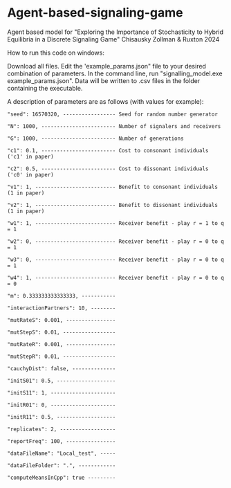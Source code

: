 # Agent-based-signaling-game
Agent based model for "Exploring the Importance of Stochasticity to Hybrid Equilibria in a Discrete Signaling Game" Chisausky Zollman &amp; Ruxton 2024

How to run this code on windows:

Download all files. Edit the 'example_params.json" file to your desired combination of parameters. In the command line, run "signalling_model.exe example_params.json". Data will be written to .csv files in the folder containing the executable. 



A description of parameters are as follows (with values for example):

	"seed": 16570320, ----------------- Seed for random number generator 
 
	"N": 1000, ------------------------ Number of signalers and receivers
 
	"G": 1000, ------------------------ Number of generations
 
	"c1": 0.1, ------------------------ Cost to consonant individuals ('c1' in paper)
 
	"c2": 0.5, ------------------------ Cost to dissonant individuals ('c0' in paper)
 
	"v1": 1, -------------------------- Benefit to consonant individuals (1 in paper)
 
	"v2": 1, -------------------------- Benefit to dissonant individuals (1 in paper)
 
	"w1": 1, -------------------------- Receiver benefit - play r = 1 to q = 1 
 
	"w2": 0, -------------------------- Receiver benefit - play r = 0 to q = 1 
 
	"w3": 0, -------------------------- Receiver benefit - play r = 0 to q = 1 
 
	"w4": 1, -------------------------- Receiver benefit - play r = 0 to q = 0 
 
	"m": 0.333333333333333, -----------
 
	"interactionPartners": 10, --------
 
	"mutRateS": 0.001, ----------------
 
	"mutStepS": 0.01, -----------------
 
	"mutRateR": 0.001, ----------------
 
	"mutStepR": 0.01, -----------------
 
	"cauchyDist": false, --------------
 
	"initS01": 0.5, -------------------
 
	"initS11": 1, ---------------------
 
	"initR01": 0, ---------------------
 
	"initR11": 0.5, -------------------
 
	"replicates": 2, ------------------
 
	"reportFreq": 100, ----------------
 
	"dataFileName": "Local_test", -----
 
	"dataFileFolder": ".", ------------
 
	"computeMeansInCpp": true ---------








